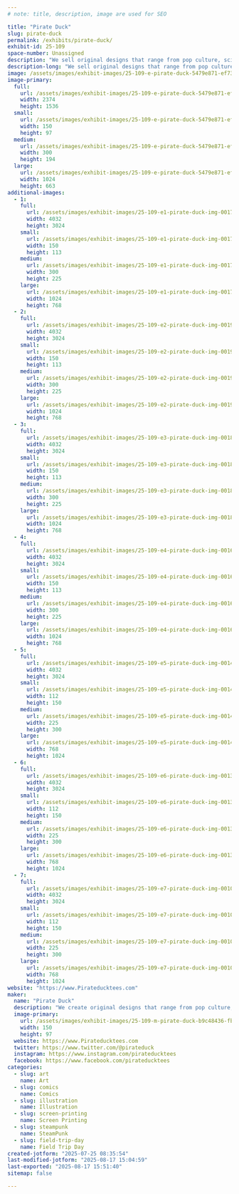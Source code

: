 ```yaml
---
# note: title, description, image are used for SEO

title: "Pirate Duck"
slug: pirate-duck
permalink: /exhibits/pirate-duck/
exhibit-id: 25-109
space-number: Unassigned
description: "We sell original designs that range from pop culture, sci-fi, and theme attractions."
description-long: "We sell original designs that range from pop culture, sci-fi, and theme attractions. You can create your very own custom garment from a range of designs and garments available."
image: /assets/images/exhibit-images/25-109-e-pirate-duck-5479e871-ef73-4e1a-8180-03690dd72859-300x194.jpeg
image-primary: 
  full:
    url: /assets/images/exhibit-images/25-109-e-pirate-duck-5479e871-ef73-4e1a-8180-03690dd72859-full.jpeg
    width: 2374
    height: 1536
  small:
    url: /assets/images/exhibit-images/25-109-e-pirate-duck-5479e871-ef73-4e1a-8180-03690dd72859-150x97.jpeg
    width: 150
    height: 97
  medium:
    url: /assets/images/exhibit-images/25-109-e-pirate-duck-5479e871-ef73-4e1a-8180-03690dd72859-300x194.jpeg
    width: 300
    height: 194
  large:
    url: /assets/images/exhibit-images/25-109-e-pirate-duck-5479e871-ef73-4e1a-8180-03690dd72859-1024x663.jpeg
    width: 1024
    height: 663
additional-images: 
  - 1:
    full:
      url: /assets/images/exhibit-images/25-109-e1-pirate-duck-img-0017-full.jpeg
      width: 4032
      height: 3024
    small:
      url: /assets/images/exhibit-images/25-109-e1-pirate-duck-img-0017-150x113.jpeg
      width: 150
      height: 113
    medium:
      url: /assets/images/exhibit-images/25-109-e1-pirate-duck-img-0017-300x225.jpeg
      width: 300
      height: 225
    large:
      url: /assets/images/exhibit-images/25-109-e1-pirate-duck-img-0017-1024x768.jpeg
      width: 1024
      height: 768
  - 2:
    full:
      url: /assets/images/exhibit-images/25-109-e2-pirate-duck-img-0019-full.jpeg
      width: 4032
      height: 3024
    small:
      url: /assets/images/exhibit-images/25-109-e2-pirate-duck-img-0019-150x113.jpeg
      width: 150
      height: 113
    medium:
      url: /assets/images/exhibit-images/25-109-e2-pirate-duck-img-0019-300x225.jpeg
      width: 300
      height: 225
    large:
      url: /assets/images/exhibit-images/25-109-e2-pirate-duck-img-0019-1024x768.jpeg
      width: 1024
      height: 768
  - 3:
    full:
      url: /assets/images/exhibit-images/25-109-e3-pirate-duck-img-0018-full.jpeg
      width: 4032
      height: 3024
    small:
      url: /assets/images/exhibit-images/25-109-e3-pirate-duck-img-0018-150x113.jpeg
      width: 150
      height: 113
    medium:
      url: /assets/images/exhibit-images/25-109-e3-pirate-duck-img-0018-300x225.jpeg
      width: 300
      height: 225
    large:
      url: /assets/images/exhibit-images/25-109-e3-pirate-duck-img-0018-1024x768.jpeg
      width: 1024
      height: 768
  - 4:
    full:
      url: /assets/images/exhibit-images/25-109-e4-pirate-duck-img-0016-full.jpeg
      width: 4032
      height: 3024
    small:
      url: /assets/images/exhibit-images/25-109-e4-pirate-duck-img-0016-150x113.jpeg
      width: 150
      height: 113
    medium:
      url: /assets/images/exhibit-images/25-109-e4-pirate-duck-img-0016-300x225.jpeg
      width: 300
      height: 225
    large:
      url: /assets/images/exhibit-images/25-109-e4-pirate-duck-img-0016-1024x768.jpeg
      width: 1024
      height: 768
  - 5:
    full:
      url: /assets/images/exhibit-images/25-109-e5-pirate-duck-img-0014-full.jpeg
      width: 4032
      height: 3024
    small:
      url: /assets/images/exhibit-images/25-109-e5-pirate-duck-img-0014-112x150.jpeg
      width: 112
      height: 150
    medium:
      url: /assets/images/exhibit-images/25-109-e5-pirate-duck-img-0014-225x300.jpeg
      width: 225
      height: 300
    large:
      url: /assets/images/exhibit-images/25-109-e5-pirate-duck-img-0014-768x1024.jpeg
      width: 768
      height: 1024
  - 6:
    full:
      url: /assets/images/exhibit-images/25-109-e6-pirate-duck-img-0013-full.jpeg
      width: 4032
      height: 3024
    small:
      url: /assets/images/exhibit-images/25-109-e6-pirate-duck-img-0013-112x150.jpeg
      width: 112
      height: 150
    medium:
      url: /assets/images/exhibit-images/25-109-e6-pirate-duck-img-0013-225x300.jpeg
      width: 225
      height: 300
    large:
      url: /assets/images/exhibit-images/25-109-e6-pirate-duck-img-0013-768x1024.jpeg
      width: 768
      height: 1024
  - 7:
    full:
      url: /assets/images/exhibit-images/25-109-e7-pirate-duck-img-0010-full.jpeg
      width: 4032
      height: 3024
    small:
      url: /assets/images/exhibit-images/25-109-e7-pirate-duck-img-0010-112x150.jpeg
      width: 112
      height: 150
    medium:
      url: /assets/images/exhibit-images/25-109-e7-pirate-duck-img-0010-225x300.jpeg
      width: 225
      height: 300
    large:
      url: /assets/images/exhibit-images/25-109-e7-pirate-duck-img-0010-768x1024.jpeg
      width: 768
      height: 1024
website: "https://www.Pirateducktees.com"
maker: 
  name: "Pirate Duck"
  description: "We create original designs that range from pop culture, sci-fi, and theme attractions."
  image-primary:
    url: /assets/images/exhibit-images/25-109-m-pirate-duck-b9c48436-fb94-48b5-94ee-6fb0cbaf0d97-150x97.jpeg
    width: 150
    height: 97
  website: https://www.Pirateducktees.com
  twitter: https://www.twitter.com/@pirateduck
  instagram: https://www.instagram.com/pirateducktees
  facebook: https://www.facebook.com/pirateducktees
categories: 
  - slug: art
    name: Art
  - slug: comics
    name: Comics
  - slug: illustration
    name: Illustration
  - slug: screen-printing
    name: Screen Printing
  - slug: steampunk
    name: SteamPunk
  - slug: field-trip-day
    name: Field Trip Day
created-jotform: "2025-07-25 08:35:54"
last-modified-jotform: "2025-08-17 15:04:59"
last-exported: "2025-08-17 15:51:40"
sitemap: false

---
```

